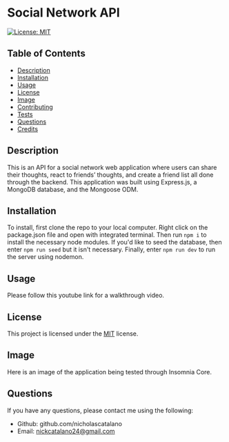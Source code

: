 # Social Network API

[![License: MIT](https://img.shields.io/badge/License-MIT-yellow.svg)](https://opensource.org/licenses/MIT)

## Table of Contents

- [Description](#description)
- [Installation](#installation)
- [Usage](#usage)
- [License](#license)
- [Image](#image)
- [Contributing](#contributing)
- [Tests](#tests)
- [Questions](#questions)
- [Credits](#credits)

## Description

This is an API for a social network web application where users can share their thoughts, react to friends’ thoughts, and create a friend list all done through the backend. This application was built using Express.js, a MongoDB database, and the Mongoose ODM.

## Installation

To install, first clone the repo to your local computer. Right click on the package.json file and open with integrated terminal. Then run `npm i` to install the necessary node modules. If you'd like to seed the database, then enter `npm run seed` but it isn't necessary. Finally, enter `npm run dev` to run the server using nodemon.

## Usage

Please follow this youtube link for a walkthrough video.

## License

This project is licensed under the [MIT](https://opensource.org/licenses/MIT) license.

## Image

Here is an image of the application being tested through Insomnia Core.

## Questions

If you have any questions, please contact me using the following:

- Github: github.com/nicholascatalano
- Email: nickcatalano24@gmail.com
